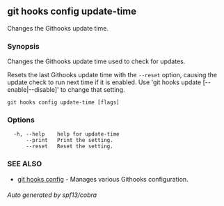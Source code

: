 ## git hooks config update-time

Changes the Githooks update time.

### Synopsis

Changes the Githooks update time used to check for updates.

Resets the last Githooks update time with the `--reset` option,
causing the update check to run next time if it is enabled.
Use 'git hooks update [--enable|--disable]' to change that setting.

```
git hooks config update-time [flags]
```

### Options

```
  -h, --help    help for update-time
      --print   Print the setting.
      --reset   Reset the setting.
```

### SEE ALSO

* [git hooks config](git_hooks_config.md)	 - Manages various Githooks configuration.

###### Auto generated by spf13/cobra 
